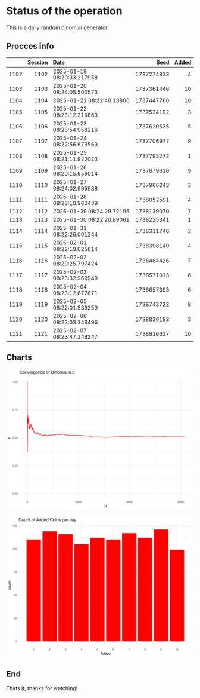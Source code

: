 # Status of the operation
  
  This is a daily random binomial generator.
  
## Procces info

|     | Session|Date                       |       Seed| Added|
|:----|-------:|:--------------------------|----------:|-----:|
|1102 |    1102|2025-01-19 08:20:33.217958 | 1737274833|     4|
|1103 |    1103|2025-01-20 08:24:05.500573 | 1737361446|    10|
|1104 |    1104|2025-01-21 08:22:40.13806  | 1737447760|    10|
|1105 |    1105|2025-01-22 08:23:12.316863 | 1737534192|     3|
|1106 |    1106|2025-01-23 08:23:54.958216 | 1737620635|     5|
|1107 |    1107|2025-01-24 08:22:56.679563 | 1737706977|     9|
|1108 |    1108|2025-01-25 08:21:11.922023 | 1737793272|     1|
|1109 |    1109|2025-01-26 08:20:15.956014 | 1737879616|     9|
|1110 |    1110|2025-01-27 08:24:02.995988 | 1737966243|     3|
|1111 |    1111|2025-01-28 08:23:10.960439 | 1738052591|     4|
|1112 |    1112|2025-01-29 08:24:29.72195  | 1738139070|     7|
|1113 |    1113|2025-01-30 08:22:20.89061  | 1738225341|     1|
|1114 |    1114|2025-01-31 08:22:26.001244 | 1738311746|     2|
|1115 |    1115|2025-02-01 08:22:19.625814 | 1738398140|     4|
|1116 |    1116|2025-02-02 08:20:25.797424 | 1738484426|     7|
|1117 |    1117|2025-02-03 08:23:32.969949 | 1738571013|     6|
|1118 |    1118|2025-02-04 08:23:12.677671 | 1738657393|     6|
|1119 |    1119|2025-02-05 08:22:01.539259 | 1738743722|     8|
|1120 |    1120|2025-02-06 08:23:03.148496 | 1738830183|     3|
|1121 |    1121|2025-02-07 08:23:47.148247 | 1738916627|    10|

## Charts 

![](charts/plot1.png)

![](charts/plot2.png)

## End

Thats it, thanks for watching!
